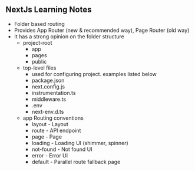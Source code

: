 ## NextJs Learning Notes
- Folder based routing
- Provides App Router (new & recommended way), Page Router (old way)
- It has a strong opinion on the folder structure
  - project-root
    - app
    - pages
    - public
  - top-level files
    - used for configuring project. examples listed below
    - package.json
    - next.config.js
    - instrumentation.ts
    - middleware.ts
    - .env
    - next-env.d.ts
  - app Routing conventions
    - layout - Layout
    - route - API endpoint
    - page - Page
    - loading - Loading UI (shimmer, spinner)
    - not-found - Not found UI
    - error - Error UI
    - default - Parallel route fallback page